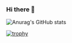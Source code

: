 ### Hi there 👋

<!--
**nenohi/nenohi** is a ✨ _special_ ✨ repository because its `README.md` (this file) appears on your GitHub profile.

Here are some ideas to get you started:

- 🔭 I’m currently working on ...
- 🌱 I’m currently learning ...
- 👯 I’m looking to collaborate on ...
- 🤔 I’m looking for help with ...
- 💬 Ask me about ...
- 📫 How to reach me: ...
- 😄 Pronouns: ...
- ⚡ Fun fact: ...
-->
![Anurag's GitHub stats](https://github-readme-stats.vercel.app/api?username=nenohi&count_private=true&theme=cobalt)

[![trophy](https://github-profile-trophy.vercel.app/?username=nenohi&theme=onedark)](https://github.com/ryo-ma/github-profile-trophy)


